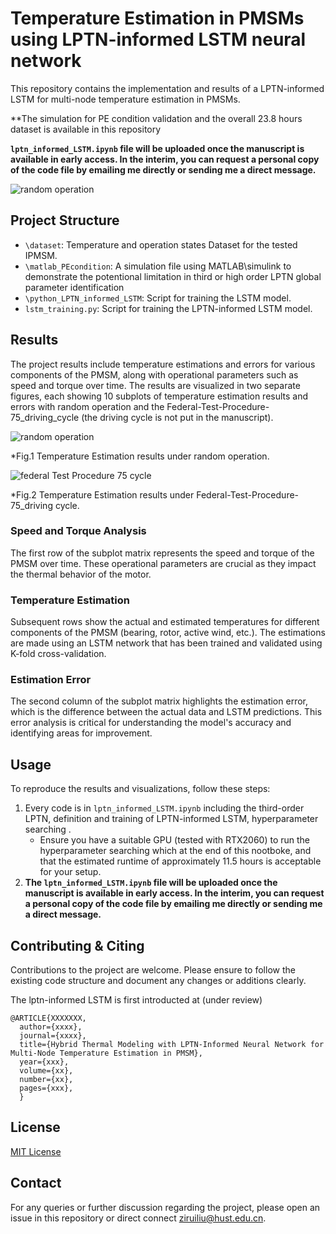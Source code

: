 # Temperature Estimation in PMSMs using LPTN-informed LSTM neural network

This repository contains the implementation and results of a LPTN-informed LSTM for multi-node temperature estimation in PMSMs.

**The simulation for PE condition validation and the overall 23.8 hours dataset is available in this repository 

**`lptn_informed_LSTM.ipynb` file will be uploaded once the manuscript is available in early access. In the interim, you can request a personal copy of the code file by emailing me directly or sending me a direct message.**

![random operation](./python_LPTN_informed_LSTM/lptn_informed_LSTM.png)
## Project Structure

- `\dataset`: Temperature and operation states Dataset for the tested IPMSM.
- `\matlab_PEcondition`: A simulation file using MATLAB\simulink to demonstrate the potentional limitation in third or high order LPTN global parameter identification
- `\python_LPTN_informed_LSTM`: Script for training the LSTM model.
- `lstm_training.py`: Script for training the LPTN-informed LSTM model.

## Results

The project results include temperature estimations and errors for various components of the PMSM, along with operational parameters such as speed and torque over time. The results are visualized in two separate figures, each showing 10 subplots of temperature estimation results and errors with random operation and the Federal-Test-Procedure-75_driving_cycle (the driving cycle is not put in the manuscript).

![random operation](./python_LPTN_informed_LSTM/Estimation_results_random_op.png)

*Fig.1 Temperature Estimation results under random operation.

![federal Test Procedure 75 cycle](./python_LPTN_informed_LSTM/Estimation_results_Federal-Test-Procedure-75_driving_cycle.png)

*Fig.2 Temperature Estimation results under Federal-Test-Procedure-75_driving cycle.

### Speed and Torque Analysis

The first row of the subplot matrix represents the speed and torque of the PMSM over time. These operational parameters are crucial as they impact the thermal behavior of the motor.

### Temperature Estimation

Subsequent rows show the actual and estimated temperatures for different components of the PMSM (bearing, rotor, active wind, etc.). The estimations are made using an LSTM network that has been trained and validated using K-fold cross-validation.

### Estimation Error

The second column of the subplot matrix highlights the estimation error, which is the difference between the actual data and LSTM predictions. This error analysis is critical for understanding the model's accuracy and identifying areas for improvement.

## Usage

To reproduce the results and visualizations, follow these steps:

1. Every code is in `lptn_informed_LSTM.ipynb` including the third-order LPTN, definition and training of LPTN-informed LSTM, hyperparameter searching .
   - Ensure you have a suitable GPU (tested with RTX2060) to run the hyperparameter searching which at the end of this nootboke, and that the estimated runtime of approximately 11.5 hours is acceptable for your setup.
2. **The `lptn_informed_LSTM.ipynb` file will be uploaded once the manuscript is available in early access. In the interim, you can request a personal copy of the code file by emailing me directly or sending me a direct message.**

## Contributing & Citing

Contributions to the project are welcome. Please ensure to follow the existing code structure and document any changes or additions clearly.

The lptn-informed LSTM is first introducted at (under review)
```
@ARTICLE{XXXXXXX,
  author={xxxx},
  journal={xxxx}, 
  title={Hybrid Thermal Modeling with LPTN-Informed Neural Network for Multi-Node Temperature Estimation in PMSM}, 
  year={xxx},
  volume={xx},
  number={xx},
  pages={xxx},
  }
```

## License

[MIT License](LICENSE.md)

## Contact

For any queries or further discussion regarding the project, please open an issue in this repository or direct connect ziruiliu@hust.edu.cn.
